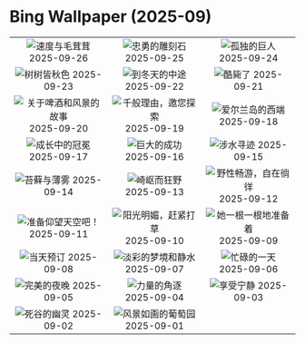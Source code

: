 # Bing Wallpaper (2025-09)

|  |  |  |
|:---:|:---:|:---:|
| ![](https://www.bing.com/th?id=OHR.AutumnChipmunk_ZH-CN6224482683_400x240.jpg "速度与毛茸茸") 2025-09-26 | ![](https://www.bing.com/th?id=OHR.FortChittorgarh_ZH-CN5999553283_400x240.jpg "忠勇的雕刻石") 2025-09-25 | ![](https://www.bing.com/th?id=OHR.BearLodge_ZH-CN5880511888_400x240.jpg "孤独的巨人") 2025-09-24 |
| ![](https://www.bing.com/th?id=OHR.AutumnalEquinoxY25_ZH-CN5692548297_400x240.jpg "树树皆秋色") 2025-09-23 | ![](https://www.bing.com/th?id=OHR.AspenEquinox_ZH-CN5474695693_400x240.jpg "到冬天的中途") 2025-09-22 | ![](https://www.bing.com/th?id=OHR.IceOtters_ZH-CN5393791969_400x240.jpg "酷毙了") 2025-09-21 |
| ![](https://www.bing.com/th?id=OHR.OktoberfestSwing_ZH-CN5270146600_400x240.jpg "关于啤酒和风景的故事") 2025-09-20 | ![](https://www.bing.com/th?id=OHR.ThousandIslands_ZH-CN3197750437_400x240.jpg "千般理由，邀您探索") 2025-09-19 | ![](https://www.bing.com/th?id=OHR.DunquinIreland_ZH-CN1418844818_400x240.jpg "爱尔兰岛的西端") 2025-09-18 |
| ![](https://www.bing.com/th?id=OHR.YoungMoose_ZH-CN4639410217_400x240.jpg "成长中的冠冕") 2025-09-17 | ![](https://www.bing.com/th?id=OHR.OzoneEarth_ZH-CN0993915980_400x240.jpg "巨大的成功") 2025-09-16 | ![](https://www.bing.com/th?id=OHR.Echasse_ZH-CN0670369582_400x240.jpg "涉水寻迹") 2025-09-15 |
| ![](https://www.bing.com/th?id=OHR.HohWaterfall_ZH-CN0297269806_400x240.jpg "苔藓与薄雾") 2025-09-14 | ![](https://www.bing.com/th?id=OHR.PointReyesSeashore_ZH-CN0076789582_400x240.jpg "崎岖而狂野") 2025-09-13 | ![](https://www.bing.com/th?id=OHR.SpinnerDolphins_ZH-CN9731341241_400x240.jpg "野性畅游，自在徜徉") 2025-09-12 |
| ![](https://www.bing.com/th?id=OHR.ExtremaduraJamon_ZH-CN1559355133_400x240.jpg "准备仰望天空吧！") 2025-09-11 | ![](https://www.bing.com/th?id=OHR.YorkshireHay_ZH-CN9097986997_400x240.jpg "阳光明媚，赶紧打草") 2025-09-10 | ![](https://www.bing.com/th?id=OHR.SwissSquirrel_ZH-CN1499344455_400x240.jpg "她一根一根地准备着") 2025-09-09 |
| ![](https://www.bing.com/th?id=OHR.OrchardLibrary_ZH-CN3578982798_400x240.jpg "当天预订") 2025-09-08 | ![](https://www.bing.com/th?id=OHR.BlueGdansk_ZH-CN3328928509_400x240.jpg "淡彩的梦境和静水") 2025-09-07 | ![](https://www.bing.com/th?id=OHR.RufousHummer_ZH-CN1777072350_400x240.jpg "忙碌的一天") 2025-09-06 |
| ![](https://www.bing.com/th?id=OHR.SunsetPier_ZH-CN1202083395_400x240.jpg "完美的夜晚") 2025-09-05 | ![](https://www.bing.com/th?id=OHR.WrestlingBears_ZH-CN6430637848_400x240.jpg "力量的角逐") 2025-09-04 | ![](https://www.bing.com/th?id=OHR.MinnesotaWaters_ZH-CN6078521418_400x240.jpg "享受宁静") 2025-09-03 |
| ![](https://www.bing.com/th?id=OHR.DeadvleiTrees_ZH-CN0967414858_400x240.jpg "死谷的幽灵") 2025-09-02 | ![](https://www.bing.com/th?id=OHR.FieldKaiserstuhl_ZH-CN0467488834_400x240.jpg "风景如画的葡萄园") 2025-09-01 |  |
